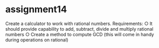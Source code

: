 # assignment14
Create a calculator to work with rational numbers. Requirements: ○ It should provide capability to add, subtract, divide and multiply rational numbers ○ Create a method to compute GCD (this will come in handy during operations on rational)
